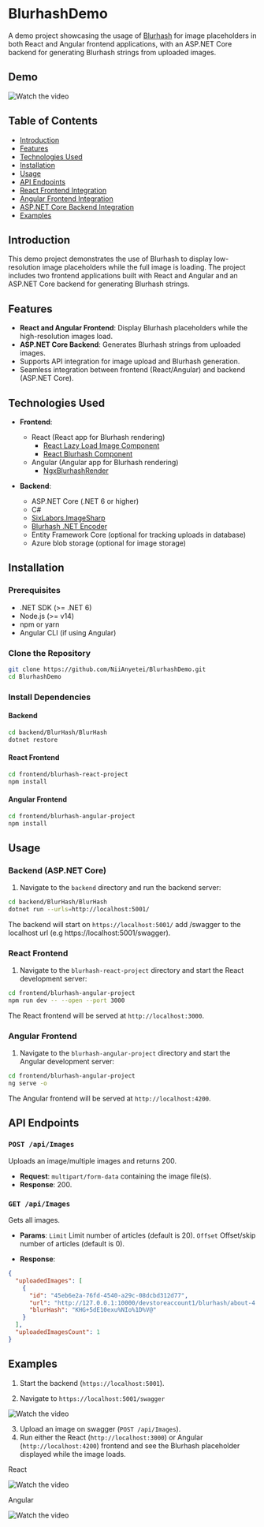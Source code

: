 # BlurhashDemo

A demo project showcasing the usage of [Blurhash](https://blurha.sh/) for image placeholders in both React and Angular frontend applications, with an ASP.NET Core backend for generating Blurhash strings from uploaded images.

## Demo
![Watch the video](https://imgur.com/mEw2mLa.gif)

[//]: <!-- Swagger -->

[//]: <!-- ![Watch the video](https://imgur.com/5s7iWdE.png) -->

[//]: <!-- React -->

[//]: <!-- ![Watch the video](https://imgur.com/htAiqQc.gif) -->

[//]: <!-- Angular -->

[//]: <!-- ![Watch the video](https://imgur.com/mEw2mLa.gif) -->

##

## Table of Contents

- [Introduction](#introduction)
- [Features](#features)
- [Technologies Used](#technologies-used)
- [Installation](#installation)
- [Usage](#usage)
- [API Endpoints](#api-endpoints)
- [React Frontend Integration](#react-frontend-integration)
- [Angular Frontend Integration](#angular-frontend-integration)
- [ASP.NET Core Backend Integration](#aspnet-core-backend-integration)
- [Examples](#examples)

## Introduction

This demo project demonstrates the use of Blurhash to display low-resolution image placeholders while the full image is loading. The project includes two frontend applications built with React and Angular and an ASP.NET Core backend for generating Blurhash strings.

## Features

- **React and Angular Frontend**: Display Blurhash placeholders while the high-resolution images load.
- **ASP.NET Core Backend**: Generates Blurhash strings from uploaded images.
- Supports API integration for image upload and Blurhash generation.
- Seamless integration between frontend (React/Angular) and backend (ASP.NET Core).

## Technologies Used

- **Frontend**:
  - React (React app for Blurhash rendering)
    - [React Lazy Load Image Component](https://www.npmjs.com/package/react-lazy-load-image-component)
    - [React Blurhash Component](https://www.npmjs.com/package/react-blurhash)
  - Angular (Angular app for Blurhash rendering)
    - [NgxBlurhashRender](https://www.npmjs.com/package/react-lazy-load-image-component)
  
- **Backend**:
  - ASP.NET Core (.NET 6 or higher)
  - C#
  - [SixLabors.ImageSharp](https://www.nuget.org/packages/SixLabors.ImageSharp/)
  - [Blurhash .NET Encoder](https://github.com/MarkusPalcer/blurhash.net)
  - Entity Framework Core (optional for tracking uploads in database)
  - Azure blob storage (optional for image storage)

## Installation

### Prerequisites

- .NET SDK (>= .NET 6)
- Node.js (>= v14)
- npm or yarn
- Angular CLI (if using Angular)

### Clone the Repository

```bash
git clone https://github.com/NiiAnyetei/BlurhashDemo.git
cd BlurhashDemo
```

### Install Dependencies

#### Backend

```bash
cd backend/BlurHash/BlurHash
dotnet restore
```

#### React Frontend

```bash
cd frontend/blurhash-react-project
npm install
```

#### Angular Frontend

```bash
cd frontend/blurhash-angular-project
npm install
```

## Usage

### Backend (ASP.NET Core)

1. Navigate to the `backend` directory and run the backend server:

```bash
cd backend/BlurHash/BlurHash
dotnet run --urls=http://localhost:5001/
```

The backend will start on `https://localhost:5001/` add /swagger to the localhost url (e.g https://localhost:5001/swagger).

### React Frontend

1. Navigate to the `blurhash-react-project` directory and start the React development server:

```bash
cd frontend/blurhash-angular-project
npm run dev -- --open --port 3000
```

The React frontend will be served at `http://localhost:3000`.

### Angular Frontend

1. Navigate to the `blurhash-angular-project` directory and start the Angular development server:

```bash
cd frontend/blurhash-angular-project
ng serve -o
```

The Angular frontend will be served at `http://localhost:4200`.

## API Endpoints

### `POST /api/Images`

Uploads an image/multiple images and returns 200.

- **Request**: `multipart/form-data` containing the image file(s).
- **Response**: 200.

### `GET /api/Images`

Gets all images.

- **Params**: `Limit` Limit number of articles (default is 20). `Offset` Offset/skip number of articles (default is 0).

- **Response**:

```json
{
  "uploadedImages": [
    {
      "id": "45eb6e2a-76fd-4540-a29c-08dcbd312d77",
      "url": "http://127.0.0.1:10000/devstoreaccount1/blurhash/about-4.webp",
      "blurHash": "KHG+5dE10exu%NIo%1D%V@"
    }
  ],
  "uploadedImagesCount": 1
}
```

## Examples

1. Start the backend (`https://localhost:5001`).

2. Navigate to `https://localhost:5001/swagger`

![Watch the video](https://imgur.com/5s7iWdE.png)

3. Upload an image on swagger (`POST /api/Images`).
4. Run either the React (`http://localhost:3000`) or Angular (`http://localhost:4200`) frontend and see the Blurhash placeholder displayed while the image loads.

React

![Watch the video](https://imgur.com/htAiqQc.gif)

Angular

![Watch the video](https://imgur.com/UqX1MEW.gif)
## 

